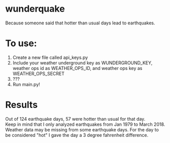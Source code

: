 # wunderquake

Because someone said that hotter than usual days lead to earthquakes.    

# To use:
1. Create a new file called api_keys.py
2. Include your weather underground key as WUNDERGROUND_KEY, weather ops id as WEATHER_OPS_ID, and weather ops key as WEATHER_OPS_SECRET
3. ???
4. Run main.py!

# Results
Out of 124 earthquake days, 57 were hotter than usual for that day.    
Keep in mind that I only analyzed earthquakes from Jan 1979 to March 2018.     
Weather data may be missing from some earthquake days. For the day to be considered "hot" I gave the day a 3 degree fahrenheit difference.
